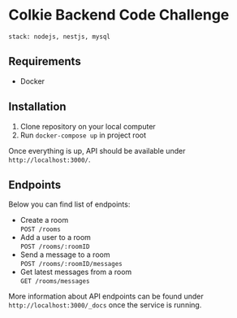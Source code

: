 # Colkie Backend Code Challenge

```
stack: nodejs, nestjs, mysql
```

## Requirements

- Docker

## Installation

1. Clone repository on your local computer
2. Run `docker-compose up` in project root

Once everything is up, API should be available under `http://localhost:3000/`.

## Endpoints

Below you can find list of endpoints:

- Create a room<br/>`POST /rooms`
- Add a user to a room<br/>`POST /rooms/:roomID`
- Send a message to a room<br/>`POST /rooms/:roomID/messages`
- Get latest messages from a room<br/>`GET /rooms/messages`

More information about API endpoints can be found under `http://localhost:3000/_docs` once the service is running.
